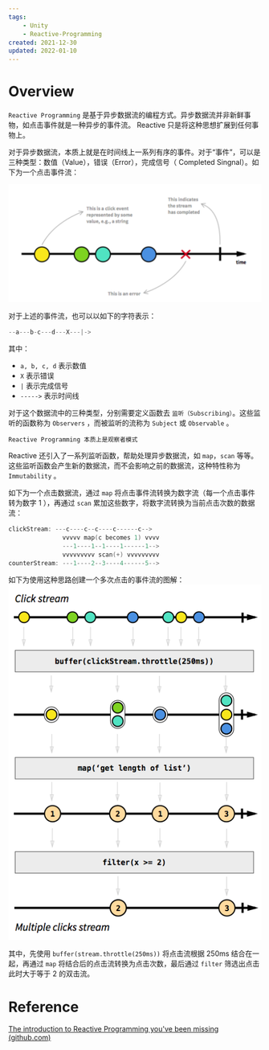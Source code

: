 ```yaml
---
tags:
    - Unity
    - Reactive-Programming
created: 2021-12-30
updated: 2022-01-10
---
```

# Overview

`Reactive Programming` 是基于异步数据流的编程方式。异步数据流并非新鲜事物，如点击事件就是一种异步的事件流。 Reactive 只是将这种思想扩展到任何事物上。

对于异步数据流，本质上就是在时间线上一系列有序的事件。对于“事件”，可以是三种类型：数值（Value），错误（Error），完成信号（ Completed Singnal）。如下为一个点击事件流：

![](assets/Unity%20-%20UniRx/Untitled.png)

对于上述的事件流，也可以以如下的字符表示：

```cpp
--a---b-c---d---X---|->
```

其中：

-   `a, b, c, d` 表示数值
-   `X` 表示错误
-   `|` 表示完成信号
-   `----->` 表示时间线

对于这个数据流中的三种类型，分别需要定义函数去 `监听（Subscribing）`。这些监听的函数称为 `Observers` ，而被监听的流称为 `Subject` 或 `Observable` 。

```ad-note
Reactive Programming 本质上是观察者模式
```

Reactive 还引入了一系列监听函数，帮助处理异步数据流，如 `map`，`scan` 等等。这些监听函数会产生新的数据流，而不会影响之前的数据流，这种特性称为 `Immutability` 。

如下为一个点击数据流，通过 `map` 将点击事件流转换为数字流（每一个点击事件转为数字 1 ），再通过 `scan` 累加这些数字，将数字流转换为当前点击次数的数据流：

```cpp
clickStream: ---c----c--c----c------c-->
               vvvvv map(c becomes 1) vvvv
               ---1----1--1----1------1-->
               vvvvvvvvv scan(+) vvvvvvvvv
counterStream: ---1----2--3----4------5-->
```

如下为使用这种思路创建一个多次点击的事件流的图解：
![|400](assets/Unity%20-%20UniRx/687474703a2f2f692e696d6775722e636f6d2f484d47574e4f352e706e67.png)

其中，先使用 `buffer(stream.throttle(250ms))` 将点击流根据 250ms 结合在一起，再通过 `map` 将结合后的点击流转换为点击次数，最后通过 `filter` 筛选出点击此时大于等于 2 的双击流。

# Reference

[The introduction to Reactive Programming you've been missing (github.com)](https://gist.github.com/staltz/868e7e9bc2a7b8c1f754)
